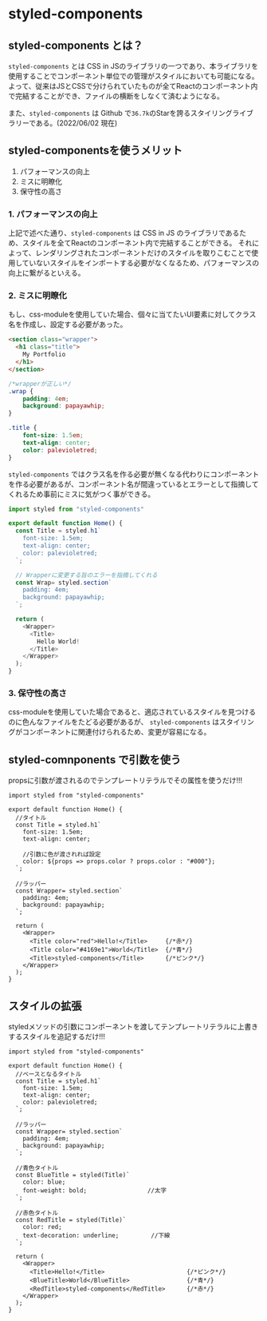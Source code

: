 # styled-components

## styled-components とは？

`styled-components` とは CSS in JSのライブラリの一つであり、本ライブラリを使用することでコンポーネント単位での管理がスタイルにおいても可能になる。
よって、従来はJSとCSSで分けられていたものが全てReactのコンポーネント内で完結することができ、ファイルの横断をしなくて済むようになる。

また、`styled-components` は Github で`36.7k`のStarを誇るスタイリングライブラリーである。(2022/06/02 現在)

## styled-componentsを使うメリット

1. パフォーマンスの向上
2. ミスに明瞭化
3. 保守性の高さ

### 1. パフォーマンスの向上

上記で述べた通り、`styled-components` は CSS in JS のライブラリであるため、スタイルを全てReactのコンポーネント内で完結することができる。
それによって、レンダリングされたコンポーネントだけのスタイルを取りこむことで使用していないスタイルをインポートする必要がなくなるため、パフォーマンスの向上に繋がるといえる。

### 2. ミスに明瞭化

もし、css-moduleを使用していた場合、個々に当てたいUI要素に対してクラス名を作成し、設定する必要があった。

```html
<section class="wrapper">
  <h1 class="title">
    My Portfolio
  </h1>
</section>
```

```css
/*wrapperが正しい*/
.wrap {
    padding: 4em;
    background: papayawhip;
}

.title {
    font-size: 1.5em;
    text-align: center;
    color: palevioletred;
}
```

`styled-components` ではクラス名を作る必要が無くなる代わりにコンポーネントを作る必要があるが、コンポーネント名が間違っているとエラーとして指摘してくれるため事前にミスに気がつく事ができる。

```ts
import styled from "styled-components"

export default function Home() {
  const Title = styled.h1`
    font-size: 1.5em;
    text-align: center;
    color: palevioletred;
  `;

  // Wrapperに変更する旨のエラーを指摘してくれる
  const Wrap= styled.section`
    padding: 4em;
    background: papayawhip;
  `;

  return (
    <Wrapper>
      <Title>
        Hello World!
      </Title>
    </Wrapper>
  );
}
```

### 3. 保守性の高さ

css-moduleを使用していた場合であると、適応されているスタイルを見つけるのに色んなファイルをたどる必要があるが、
`styled-components` はスタイリングがコンポーネントに関連付けられるため、変更が容易になる。

## styled-comnponents で引数を使う

propsに引数が渡されるのでテンプレートリテラルでその属性を使うだけ!!!

```tsx
import styled from "styled-components"

export default function Home() {
  //タイトル
  const Title = styled.h1`
    font-size: 1.5em;
    text-align: center;

    //引数に色が渡されれば設定
    color: ${props => props.color ? props.color : "#000"};
  `;

  //ラッパー
  const Wrapper= styled.section`
    padding: 4em;
    background: papayawhip;
  `;

  return (
    <Wrapper>
      <Title color="red">Hello!</Title>     {/*赤*/}
      <Title color="#4169e1">World</Title>  {/*青*/}
      <Title>styled-components</Title>      {/*ピンク*/}
    </Wrapper>
  );
}
```

## スタイルの拡張

styledメソッドの引数にコンポーネントを渡してテンプレートリテラルに上書きするスタイルを追記するだけ!!!

```tsx
import styled from "styled-components"

export default function Home() {
  //ベースとなるタイトル
  const Title = styled.h1`
    font-size: 1.5em;
    text-align: center;
    color: palevioletred;
  `;

  //ラッパー
  const Wrapper= styled.section`
    padding: 4em;
    background: papayawhip;
  `;

  //青色タイトル
  const BlueTitle = styled(Title)`
    color: blue;
    font-weight: bold;                 //太字
  `;

  //赤色タイトル
  const RedTitle = styled(Title)`
    color: red;
    text-decoration: underline;         //下線
  `;

  return (
    <Wrapper>
      <Title>Hello!</Title>                       {/*ピンク*/}
      <BlueTitle>World</BlueTitle>                {/*青*/}
      <RedTitle>styled-components</RedTitle>      {/*赤*/}
    </Wrapper>
  );
}
```